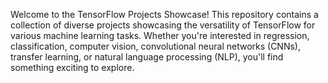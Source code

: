 Welcome to the TensorFlow Projects Showcase! This repository contains a collection of diverse projects showcasing the versatility of TensorFlow for various machine learning tasks. Whether you're interested in regression, classification, computer vision, convolutional neural networks (CNNs), transfer learning, or natural language processing (NLP), you'll find something exciting to explore.
